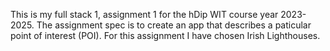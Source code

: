 This is my full stack 1, assignment 1 for the hDip WIT course year 2023-2025. The assignment spec is to create an app that describes a paticular point of interest (POI).
For this assignment I have chosen Irish Lighthouses.
